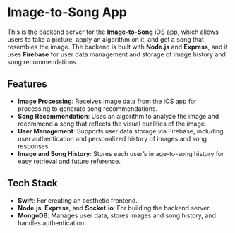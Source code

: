 # Image-to-Song App

This is the backend server for the **Image-to-Song** iOS app, which allows users to take a picture, apply an algorithm on it, and get a song that resembles the image. The backend is built with **Node.js** and **Express**, and it uses **Firebase** for user data management and storage of image history and song recommendations.

## Features

- **Image Processing**: Receives image data from the iOS app for processing to generate song recommendations.
- **Song Recommendation**: Uses an algorithm to analyze the image and recommend a song that reflects the visual qualities of the image.
- **User Management**: Supports user data storage via Firebase, including user authentication and personalized history of images and song responses.
- **Image and Song History**: Stores each user’s image-to-song history for easy retrieval and future reference.

## Tech Stack
- **Swift**: For creating an aesthetic frontend.
- **Node.js**, **Express**, and **Socket.io**: For building the backend server.
- **MongoDB**: Manages user data, stores images and song history, and handles authentication.
